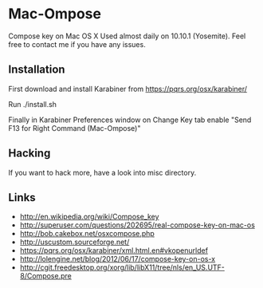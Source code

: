 Mac-Ompose
==========

Compose key on Mac OS X
Used almost daily on 10.10.1 (Yosemite). Feel free to contact
me if you have any issues.

Installation
------------

First download and install Karabiner from
https://pqrs.org/osx/karabiner/

Run ./install.sh

Finally in Karabiner Preferences window on Change Key tab
enable "Send F13 for Right Command (Mac-Ompose)"

Hacking
-------

If you want to hack more, have a look into misc directory.

Links
-----

 - http://en.wikipedia.org/wiki/Compose_key
 - http://superuser.com/questions/202695/real-compose-key-on-mac-os
 - http://bob.cakebox.net/osxcompose.php
 - http://uscustom.sourceforge.net/
 - https://pqrs.org/osx/karabiner/xml.html.en#vkopenurldef
 - http://lolengine.net/blog/2012/06/17/compose-key-on-os-x
 - http://cgit.freedesktop.org/xorg/lib/libX11/tree/nls/en_US.UTF-8/Compose.pre
